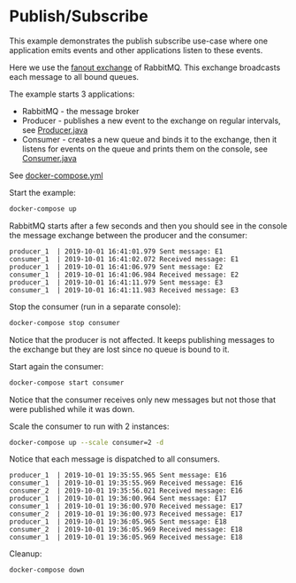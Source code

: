 # Publish/Subscribe

This example demonstrates the publish subscribe use-case where one application emits events and other applications listen to these events.

Here we use the [fanout exchange](https://www.rabbitmq.com/tutorials/amqp-concepts.html#exchange-fanout) of RabbitMQ. This exchange broadcasts each message to all bound queues.

The example starts 3 applications:
* RabbitMQ - the message broker
* Producer - publishes a new event to the exchange on regular intervals, see [Producer.java](producer/src/main/java/Producer.java)
* Consumer - creates a new queue and binds it to the exchange, then it listens for events on the queue and prints them on the console, see [Consumer.java](consumer/src/main/java/Consumer.java)

See [docker-compose.yml](docker-compose.yml)

Start the example:
```sh
docker-compose up
```
RabbitMQ starts after a few seconds and then you should see in the console the message exchange between the producer and the consumer:
```
producer_1  | 2019-10-01 16:41:01.979 Sent message: E1
consumer_1  | 2019-10-01 16:41:02.072 Received message: E1
producer_1  | 2019-10-01 16:41:06.979 Sent message: E2
consumer_1  | 2019-10-01 16:41:06.984 Received message: E2
producer_1  | 2019-10-01 16:41:11.979 Sent message: E3
consumer_1  | 2019-10-01 16:41:11.983 Received message: E3
```

Stop the consumer (run in a separate console):
```sh
docker-compose stop consumer
```
Notice that the producer is not affected. It keeps publishing messages to the exchange but they are lost since no queue is bound to it.

Start again the consumer:
```sh
docker-compose start consumer
```
Notice that the consumer receives only new messages but not those that were published while it was down.

Scale the consumer to run with 2 instances:
```sh
docker-compose up --scale consumer=2 -d
```
Notice that each message is dispatched to all consumers.
```
producer_1  | 2019-10-01 19:35:55.965 Sent message: E16
consumer_1  | 2019-10-01 19:35:55.969 Received message: E16
consumer_2  | 2019-10-01 19:35:56.021 Received message: E16
producer_1  | 2019-10-01 19:36:00.964 Sent message: E17
consumer_1  | 2019-10-01 19:36:00.970 Received message: E17
consumer_2  | 2019-10-01 19:36:00.973 Received message: E17
producer_1  | 2019-10-01 19:36:05.965 Sent message: E18
consumer_2  | 2019-10-01 19:36:05.969 Received message: E18
consumer_1  | 2019-10-01 19:36:05.969 Received message: E18
```

Cleanup:
```sh
docker-compose down
```
